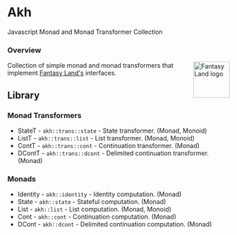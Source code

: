 # Akh
Javascript Monad and Monad Transformer Collection


### Overview
<a href="https://github.com/fantasyland/fantasy-land">
    <img src="https://raw.github.com/fantasyland/fantasy-land/master/logo.png" align="right" width="82px" height="82px" alt="Fantasy Land logo" />
</a>

Collection of simple monad and monad transformers that implement [Fantasy Land's][fl] interfaces.


## Library

### Monad Transformers
* StateT - `akh::trans::state` - State transformer. (Monad, Monoid)
* ListT - `akh::trans::list` - List transformer. (Monad, Monoid)
* ContT - `akh::trans::cont` - Continuation transformer. (Monad)
* DContT - `akh::trans::dcont` - Delimited continuation transformer. (Monad)

### Monads
* Identity - `akh::identity` - Identity computation. (Monad)
* State - `akh::state` - Stateful computation. (Monad)
* List - `akh::list` - List computation. (Monad, Monoid)
* Cont - `akh::cont` - Continuation computation. (Monad)
* DCont - `akh::dcont` - Delimited continuation computation. (Monad)


[fl]: https://github.com/fantasyland/fantasy-land
